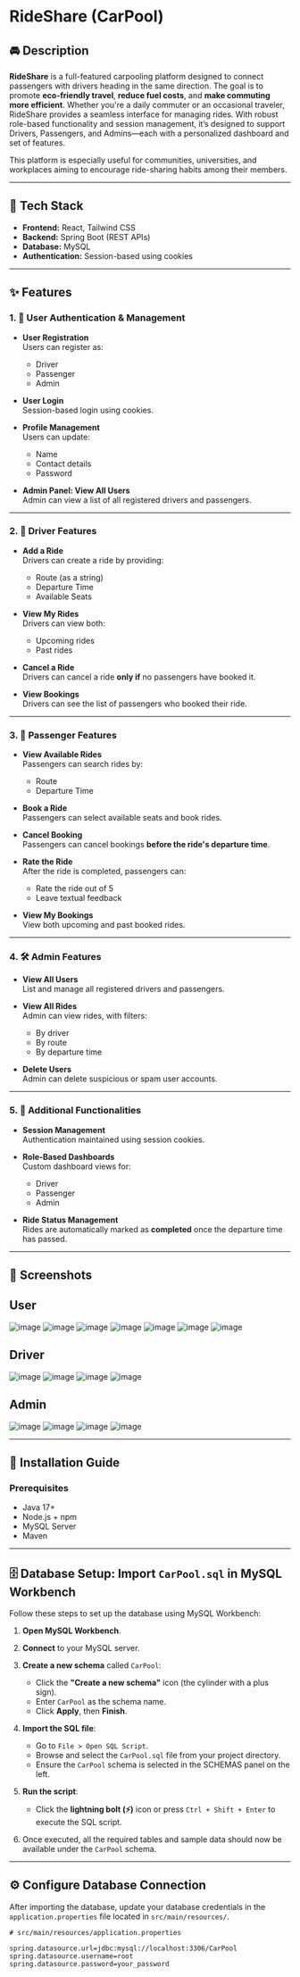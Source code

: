 # RideShare (CarPool)

## 🚘 Description

**RideShare** is a full-featured carpooling platform designed to connect passengers with drivers heading in the same direction. The goal is to promote **eco-friendly travel**, **reduce fuel costs**, and **make commuting more efficient**. Whether you're a daily commuter or an occasional traveler, RideShare provides a seamless interface for managing rides. With robust role-based functionality and session management, it’s designed to support Drivers, Passengers, and Admins—each with a personalized dashboard and set of features.

This platform is especially useful for communities, universities, and workplaces aiming to encourage ride-sharing habits among their members.

---

## 🔧 Tech Stack

- **Frontend:** React, Tailwind CSS  
- **Backend:** Spring Boot (REST APIs)  
- **Database:** MySQL  
- **Authentication:** Session-based using cookies  

---

## ✨ Features

### 1. 🔐 User Authentication & Management

- **User Registration**  
  Users can register as:
  - Driver  
  - Passenger  
  - Admin  

- **User Login**  
  Session-based login using cookies.

- **Profile Management**  
  Users can update:
  - Name  
  - Contact details  
  - Password  

- **Admin Panel: View All Users**  
  Admin can view a list of all registered drivers and passengers.

---

### 2. 🚗 Driver Features

- **Add a Ride**  
  Drivers can create a ride by providing:
  - Route (as a string)  
  - Departure Time  
  - Available Seats  

- **View My Rides**  
  Drivers can view both:
  - Upcoming rides  
  - Past rides  

- **Cancel a Ride**  
  Drivers can cancel a ride **only if** no passengers have booked it.

- **View Bookings**  
  Drivers can see the list of passengers who booked their ride.

---

### 3. 👤 Passenger Features

- **View Available Rides**  
  Passengers can search rides by:
  - Route  
  - Departure Time  

- **Book a Ride**  
  Passengers can select available seats and book rides.

- **Cancel Booking**  
  Passengers can cancel bookings **before the ride's departure time**.

- **Rate the Ride**  
  After the ride is completed, passengers can:
  - Rate the ride out of 5  
  - Leave textual feedback  

- **View My Bookings**  
  View both upcoming and past booked rides.

---

### 4. 🛠️ Admin Features

- **View All Users**  
  List and manage all registered drivers and passengers.

- **View All Rides**  
  Admin can view rides, with filters:
  - By driver  
  - By route  
  - By departure time  

- **Delete Users**  
  Admin can delete suspicious or spam user accounts.

---

### 5. 🧠 Additional Functionalities

- **Session Management**  
  Authentication maintained using session cookies.

- **Role-Based Dashboards**  
  Custom dashboard views for:
  - Driver  
  - Passenger  
  - Admin  

- **Ride Status Management**  
  Rides are automatically marked as **completed** once the departure time has passed.

---

## 📸 Screenshots

## User
![image](https://github.com/user-attachments/assets/68f22437-3b72-4ff2-854d-12d59c9a53d0)
![image](https://github.com/user-attachments/assets/92031bee-46df-4cff-b24f-878ff93444e2)
![image](https://github.com/user-attachments/assets/5337832c-4bef-4d3e-bfae-f6c5ca8e6898)
![image](https://github.com/user-attachments/assets/cc9e26fc-1db9-4f69-acd6-6e0a6fd768a2)
![image](https://github.com/user-attachments/assets/3ae40a41-31a0-4116-b3e7-a22579f01897)
![image](https://github.com/user-attachments/assets/a1c32cf3-96b8-4099-bda5-58cd12aa4f2f)
![image](https://github.com/user-attachments/assets/d5b34059-44e2-417b-8858-07e14d9dc701)

## Driver
![image](https://github.com/user-attachments/assets/1b5cae8d-863f-46f1-b4bc-41c7782592e4)
![image](https://github.com/user-attachments/assets/8c455048-dd2f-4c9e-bdb3-8812849ae510)
![image](https://github.com/user-attachments/assets/52634d73-0ab5-4b34-bf85-155e7fb0464f)
![image](https://github.com/user-attachments/assets/e13d90f9-fc31-4d89-b419-e0c2c8fc259f)

## Admin
  
![image](https://github.com/user-attachments/assets/836bab67-49d1-4b8c-b5f4-2af27070d69c)
![image](https://github.com/user-attachments/assets/5b8846db-24ea-4286-8261-07133e5f5f5e)
![image](https://github.com/user-attachments/assets/159aa8fa-44c8-49fa-bbaf-d1183fbd6d90)
![image](https://github.com/user-attachments/assets/8ca1cc86-bc60-4ed4-8ef0-4b5ad60b8eaf)

---


## 🚀 Installation Guide

### Prerequisites

- Java 17+
- Node.js + npm
- MySQL Server
- Maven

---

## 🗄️ Database Setup: Import `CarPool.sql` in MySQL Workbench

Follow these steps to set up the database using MySQL Workbench:

1. **Open MySQL Workbench**.

2. **Connect** to your MySQL server.

3. **Create a new schema** called `CarPool`:
   - Click the **"Create a new schema"** icon (the cylinder with a plus sign).
   - Enter `CarPool` as the schema name.
   - Click **Apply**, then **Finish**.

4. **Import the SQL file**:
   - Go to `File > Open SQL Script`.
   - Browse and select the `CarPool.sql` file from your project directory.
   - Ensure the `CarPool` schema is selected in the SCHEMAS panel on the left.

5. **Run the script**:
   - Click the **lightning bolt (⚡)** icon or press `Ctrl + Shift + Enter` to execute the SQL script.

6. Once executed, all the required tables and sample data should now be available under the `CarPool` schema.

---

## ⚙️ Configure Database Connection

After importing the database, update your database credentials in the `application.properties` file located in `src/main/resources/`.

```properties
# src/main/resources/application.properties

spring.datasource.url=jdbc:mysql://localhost:3306/CarPool
spring.datasource.username=root
spring.datasource.password=your_password

